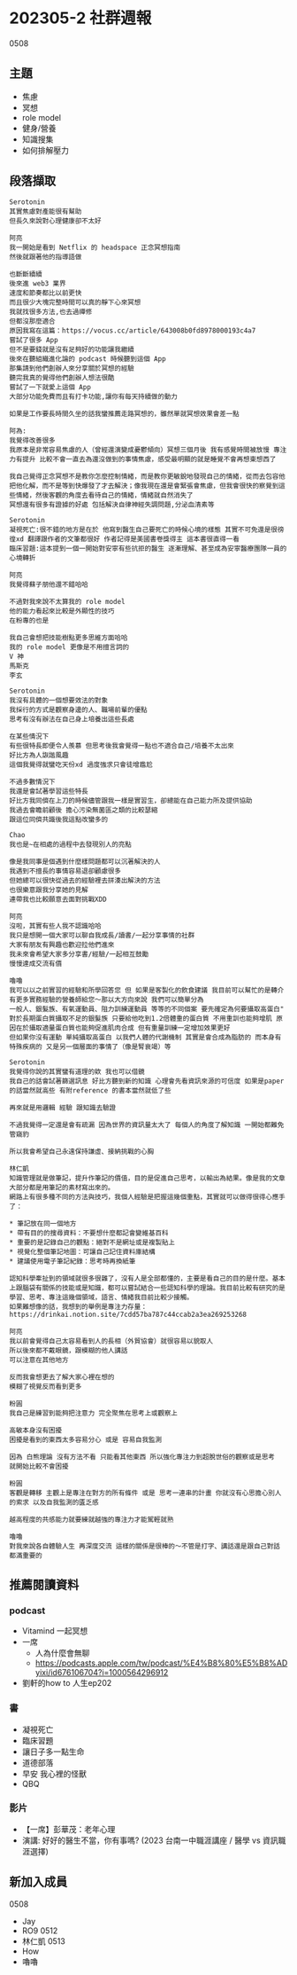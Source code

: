 # 202305-2 社群週報
0508

## 主題
- 焦慮
- 冥想
- role model
- 健身/營養
- 知識搜集
- 如何排解壓力

## 段落擷取

```
Serotonin
其實焦慮對產能很有幫助
但長久來說對心理健康卻不太好
```

```
阿亮
我一開始是看到 Netflix 的 headspace 正念冥想指南
然後就跟著他的指導語做

也斷斷續續
後來進 web3 業界
速度和節奏都比以前更快
而且很少大塊完整時間可以真的靜下心來冥想
我就找很多方法,也去過禪修
但都沒那麼適合
原因我寫在這篇：https://vocus.cc/article/643008b0fd8978000193c4a7
嘗試了很多 App
但不是要錢就是沒有足夠好的功能讓我繼續
後來在聽組織進化論的 podcast 時候聽到這個 App
那集請到他們創辦人來分享關於冥想的經驗
聽完我真的覺得他們創辦人想法很酷
嘗試了一下就愛上這個 App
大部分功能免費而且有打卡功能,讓你有每天持續做的動力

如果是工作要長時間久坐的話我蠻推薦走路冥想的，雖然單就冥想效果會差一點
```

```
阿為:
我覺得改善很多 
我原本是非常容易焦慮的人（曾經還演變成憂鬱傾向）冥想三個月後 我有感覺時間被放慢 專注力有提升 比較不會一直去為還沒做到的事情焦慮，感受最明顯的就是睡覺不會再想東想西了

我自己覺得正念冥想不是教你怎麼控制情緒，而是教你更敏銳地發現自己的情緒，從而去包容他把他化解，而不是等到快爆發了才去解決；像我現在還是會緊張會焦慮，但我會很快的察覺到這些情緒，然後客觀的角度去看待自己的情緒，情緒就自然消失了
冥想還有很多有證據的好處 包括解決自律神經失調問題,分泌血清素等
```

```
Serotonin
凝視死亡:很不錯的地方是在於 他寫到醫生自己要死亡的時候心境的樣態 其實不可免還是很徬徨xd 翻譯跟作者的文筆都很好 作者記得是美國書卷獎得主 這本書很直得一看
臨床習題:這本提到一個一開始對安寧有些抗拒的醫生 逐漸理解、甚至成為安寧醫療團隊一員的心境轉折
```

```
阿亮
我覺得蘇子朋他還不錯哈哈

不過對我來說不太算我的 role model
他的能力看起來比較是外顯性的技巧
在粉專的也是

我自己會想把技能樹點更多思維方面哈哈
我的 role model 更像是不用擅言詞的
V 神
馬斯克
李玄
```

```
Serotonin
我沒有具體的一個想要效法的對象
我採行的方式是觀察身邊的人、職場前輩的優點
思考有沒有辦法在自己身上培養出這些長處

在某些情況下
有些很特長即便令人羨慕 但思考後我會覺得一點也不適合自己/培養不太出來
好比方為人詼諧風趣
這個我覺得就蠻吃天份xd 過度強求只會徒增尷尬

不過多數情況下
我還是會試著學習這些特長
好比方我同儕在上刀的時候儘管跟我一樣是實習生，卻總能在自己能力所及提供協助
我過去會瞻前顧後 擔心污染無菌區之類的比較瑟縮
跟這位同儕共識後我這點改蠻多的
```

```
Chao
我也是~在相處的過程中去發現別人的亮點

像是我同事是個遇到什麼樣問題都可以沉著解決的人
我遇到不擅長的事情容易退卻顧慮很多
但她總可以很快從過去的經驗裡去拼湊出解決的方法
也很樂意跟我分享她的見解
連帶我也比較願意去面對挑戰XDD
```

```
阿亮
沒啦，其實有些人我不認識哈哈
我只是想開一個大家可以聊自我成長/讀書/一起分享事情的社群
大家有朋友有興趣也歡迎拉他們進來
我未來會希望大家多分享書/經驗/一起相互鼓勵
慢慢達成交流有價
```

```
嚕嚕
我可以以之前實習的經驗和所學回答您 但 如果是客製化的飲食建議 我目前可以幫忙的是轉介有更多實務經驗的營養師給您～那以大方向來說 我們可以簡單分為
一般人、銀髮族、有氧運動員、阻力訓練運動員 等等的不同個案 要先確定為何要攝取高蛋白"
對於長期蛋白質攝取不足的銀髮族 只要給他吃到1.2倍體重的蛋白質 不用重訓也能夠增肌 原因在於攝取適量蛋白質也能夠促進肌肉合成 但有重量訓練一定增加效果更好 
但如果你沒有運動 單純攝取高蛋白 以我們人體的代謝機制 其實是會合成為脂肪的 而本身有特殊疾病的 又是另一個層面的事情了（像是腎衰竭）等
```

```
Serotonin
我覺得你說的其實蠻有道理的欸 我也可以借鏡
我自己的話會試著篩選訊息 好比方聽到新的知識 心理會先看資訊來源的可信度 如果是paper的話當然就高些 有附reference 的書本當然就低了些

再來就是用邏輯 經驗 跟知識去驗證

不過我覺得一定還是會有疏漏 因為世界的資訊量太大了 每個人的角度了解知識 一開始都難免管窺豹 

所以我會希望自己永遠保持謙虛、接納挑戰的心胸
```

```
林仁凱	
知識管理就是做筆記，提升作筆記的價值，目的是促進自己思考，以輸出為結果。像是我的文章大部分都是用筆記的素材寫出來的。
網路上有很多種不同的方法與技巧，我個人經驗是把握這幾個重點，其實就可以做得很得心應手了：

* 筆記放在同一個地方
* 帶有目的的搜尋資料：不要想什麼都記會變維基百科
* 重要的是記錄自己的觀點：絕對不是網址或是複製貼上
* 視覺化整個筆記地圖：可讓自己記住資料庫結構
* 建議使用電子筆記紀錄：思考時再換紙筆

認知科學牽扯到的領域就很多很雜了，沒有人是全部都懂的，主要是看自己的目的是什麼。基本上跟腦袋有關係的技能或是知識，都可以嘗試結合一些認知科學的理論。我目前比較有研究的是學習、思考、專注這幾個領域，語言、情緒我目前比較少接觸。
如果難想像的話，我想到的舉例是專注力存量：https://drinkai.notion.site/7cdd57ba787c44ccab2a3ea269253268
```

```
阿亮
我以前會覺得自己太容易看到人的長相（外貿協會）就很容易以貌取人
所以後來都不戴眼鏡，跟模糊的他人講話
可以注意在其他地方

反而我會想更去了解大家心裡在想的
模糊了視覺反而看到更多
```

```
粉圓
我自己是練習到能夠把注意力 完全聚焦在思考上或觀察上 

高敏本身沒有困擾 
困擾是看到的東西太多容易分心 或是 容易自我監測

因為 白熊理論 沒有方法不看 只能看其他東西 所以強化專注力到超脫世俗的觀察或是思考 
就開始比較不會困擾 
```

```
粉圓
客觀是轉移 主觀上是專注在對方的所有條件 或是 思考一連串的計畫 你就沒有心思擔心別人的索求 以及自我監測的匱乏感

越高程度的共感能力就要練就越強的專注力才能駕輕就熟
```

```
嚕嚕
對我來說各自體驗人生 再深度交流 這樣的關係是很棒的～不管是打字、講話還是跟自己對話 都滿重要的 
```

## 推薦閱讀資料

### podcast
- Vitamind 一起冥想
- 一席
  - 人為什麼會無聊
  - https://podcasts.apple.com/tw/podcast/%E4%B8%80%E5%B8%ADyixi/id676106704?i=1000564296912
- 劉軒的how to 人生ep202


### 書
- 凝視死亡
- 臨床習題
- 讓日子多一點生命
- 道德部落
- 早安 我心裡的怪獸
- QBQ

### 影片
- 【一席】彭華茂：老年心理
- 演講: 好好的醫生不當，你有事嗎? (2023 台南一中職涯講座 / 醫學 vs 資訊職涯選擇)

## 新加入成員
0508
- Jay
- RO9
0512
- 林仁凱
0513
- How
- 嚕嚕
